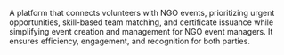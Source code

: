 A platform that connects volunteers with NGO events, prioritizing urgent opportunities, skill-based team matching, and certificate issuance while simplifying event creation and management for NGO event managers. 
It ensures efficiency, engagement, and recognition for both parties.
